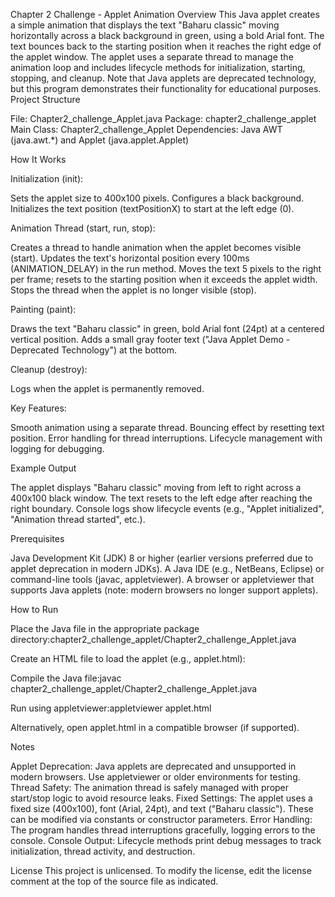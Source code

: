 Chapter 2 Challenge - Applet Animation
Overview
This Java applet creates a simple animation that displays the text "Baharu classic" moving horizontally across a black background in green, using a bold Arial font. The text bounces back to the starting position when it reaches the right edge of the applet window. The applet uses a separate thread to manage the animation loop and includes lifecycle methods for initialization, starting, stopping, and cleanup. Note that Java applets are deprecated technology, but this program demonstrates their functionality for educational purposes.
Project Structure

File: Chapter2_challenge_Applet.java
Package: chapter2_challenge_applet
Main Class: Chapter2_challenge_Applet
Dependencies: Java AWT (java.awt.*) and Applet (java.applet.Applet)

How It Works

Initialization (init):

Sets the applet size to 400x100 pixels.
Configures a black background.
Initializes the text position (textPositionX) to start at the left edge (0).


Animation Thread (start, run, stop):

Creates a thread to handle animation when the applet becomes visible (start).
Updates the text's horizontal position every 100ms (ANIMATION_DELAY) in the run method.
Moves the text 5 pixels to the right per frame; resets to the starting position when it exceeds the applet width.
Stops the thread when the applet is no longer visible (stop).


Painting (paint):

Draws the text "Baharu classic" in green, bold Arial font (24pt) at a centered vertical position.
Adds a small gray footer text ("Java Applet Demo - Deprecated Technology") at the bottom.


Cleanup (destroy):

Logs when the applet is permanently removed.


Key Features:

Smooth animation using a separate thread.
Bouncing effect by resetting text position.
Error handling for thread interruptions.
Lifecycle management with logging for debugging.



Example Output

The applet displays "Baharu classic" moving from left to right across a 400x100 black window.
The text resets to the left edge after reaching the right boundary.
Console logs show lifecycle events (e.g., "Applet initialized", "Animation thread started", etc.).

Prerequisites

Java Development Kit (JDK) 8 or higher (earlier versions preferred due to applet deprecation in modern JDKs).
A Java IDE (e.g., NetBeans, Eclipse) or command-line tools (javac, appletviewer).
A browser or appletviewer that supports Java applets (note: modern browsers no longer support applets).

How to Run

Place the Java file in the appropriate package directory:chapter2_challenge_applet/Chapter2_challenge_Applet.java


Create an HTML file to load the applet (e.g., applet.html):<html>
<head><title>Applet Demo</title></head>
<body>
<applet code="chapter2_challenge_applet.Chapter2_challenge_Applet" width="400" height="100"></applet>
</body>
</html>


Compile the Java file:javac chapter2_challenge_applet/Chapter2_challenge_Applet.java


Run using appletviewer:appletviewer applet.html

Alternatively, open applet.html in a compatible browser (if supported).

Notes

Applet Deprecation: Java applets are deprecated and unsupported in modern browsers. Use appletviewer or older environments for testing.
Thread Safety: The animation thread is safely managed with proper start/stop logic to avoid resource leaks.
Fixed Settings: The applet uses a fixed size (400x100), font (Arial, 24pt), and text ("Baharu classic"). These can be modified via constants or constructor parameters.
Error Handling: The program handles thread interruptions gracefully, logging errors to the console.
Console Output: Lifecycle methods print debug messages to track initialization, thread activity, and destruction.

License
This project is unlicensed. To modify the license, edit the license comment at the top of the source file as indicated.
